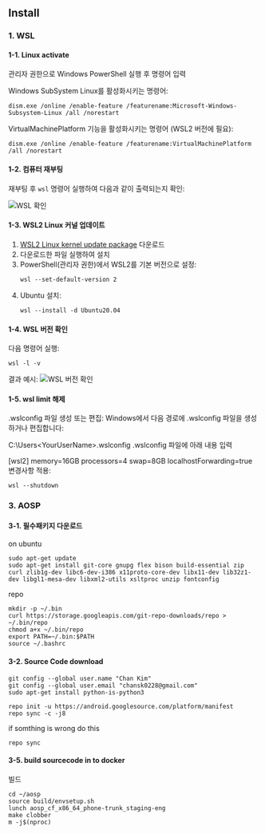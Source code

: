 ## Install

### 1. WSL

#### 1-1. Linux activate
관리자 권한으로 Windows PowerShell 실행 후 명령어 입력

Windows SubSystem Linux를 활성화시키는 명령어:
```
dism.exe /online /enable-feature /featurename:Microsoft-Windows-Subsystem-Linux /all /norestart
```

VirtualMachinePlatform 기능을 활성화시키는 명령어 (WSL2 버전에 필요):
```
dism.exe /online /enable-feature /featurename:VirtualMachinePlatform /all /norestart
```

#### 1-2. 컴퓨터 재부팅
재부팅 후 `wsl` 명령어 실행하여 다음과 같이 출력되는지 확인:

![WSL 확인](https://github.com/user-attachments/assets/73e7fc10-65c7-4f35-a4ea-b6d89446abe2)

#### 1-3. WSL2 Linux 커널 업데이트
1. [WSL2 Linux kernel update package](https://aka.ms/wsl2kernel) 다운로드
2. 다운로드한 파일 실행하여 설치
3. PowerShell(관리자 권한)에서 WSL2를 기본 버전으로 설정:
   ```
   wsl --set-default-version 2
   ```
4. Ubuntu 설치:
   ```
   wsl --install -d Ubuntu20.04
   ```

#### 1-4. WSL 버전 확인
다음 명령어 실행:
```
wsl -l -v
```

결과 예시:
![WSL 버전 확인](https://github.com/user-attachments/assets/313cd0a1-84b8-47ff-b37b-70439624b03f)

#### 1-5. wsl limit 해제
.wslconfig 파일 생성 또는 편집: Windows에서 다음 경로에 .wslconfig 파일을 생성하거나 편집합니다:

C:\Users\<YourUserName>\.wslconfig
.wslconfig 파일에 아래 내용 입력

[wsl2]
memory=16GB
processors=4
swap=8GB
localhostForwarding=true
변경사항 적용:

```
wsl --shutdown
```


### 3. AOSP

#### 3-1. 필수패키지 다운로드
on ubuntu
```
sudo apt-get update
sudo apt-get install git-core gnupg flex bison build-essential zip curl zlib1g-dev libc6-dev-i386 x11proto-core-dev libx11-dev lib32z1-dev libgl1-mesa-dev libxml2-utils xsltproc unzip fontconfig
```
repo
```
mkdir -p ~/.bin
curl https://storage.googleapis.com/git-repo-downloads/repo > ~/.bin/repo
chmod a+x ~/.bin/repo
export PATH=~/.bin:$PATH
source ~/.bashrc
```


#### 3-2. Source Code download

```
git config --global user.name "Chan Kim"
git config --global user.email "chansk0228@gmail.com"
sudo apt-get install python-is-python3

repo init -u https://android.googlesource.com/platform/manifest
repo sync -c -j8
```

if somthing is wrong do this
```
repo sync
```

#### 3-5. build sourcecode in to docker
빌드
```
cd ~/aosp
source build/envsetup.sh
lunch aosp_cf_x86_64_phone-trunk_staging-eng
make clobber
m -j$(nproc)
```
